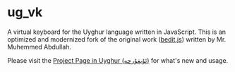 ug_vk
======

A virtual keyboard for the Uyghur language written in JavaScript. This is an optimized and modernized fork of the original work ([bedit.js](http://www.yulghun.com/news/vkb.html)) written by Mr. Muhemmed Abdullah.

Please visit the [Project Page in Uyghur (ئۇيغۇرچە)](http://finalfantasia.github.io/ug_vk/) for what's new and usage.

